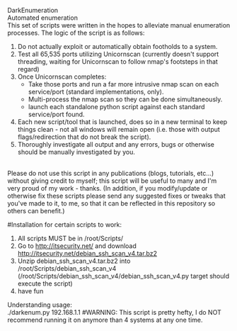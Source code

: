 DarkEnumeration
<br>
Automated enumeration
<br>
This set of scripts were written in the hopes to alleviate manual enumeration processes. 
The logic of the script is as follows:
  1. Do not actually exploit or automatically obtain footholds to a system.
  2. Test all 65,535 ports utilizing Unicornscan (currently doesn't support threading, waiting for Unicornscan to follow nmap's footsteps in that regard)
  3. Once Unicornscan completes:
      - Take those ports and run a far more intrusive nmap scan on each service/port (standard implementations, only).
      - Multi-process the nmap scan so they can be done simultaneously.
      - launch each standalone python script against each standard service/port found.
  4. Each new script/tool that is launched, does so in a new terminal to keep things clean - not all windows will remain open (i.e. those with output flags/redirection that do not break the script).
  5. Thoroughly investigate all output and any errors, bugs or otherwise should be manually investigated by you.
<br>
Please do not use this script in any publications (blogs, tutorials, etc...) without giving credit to myself; this script will be useful to many and I'm very proud of my work - thanks. (In addition, if you modify/update or otherwise fix these scripts please send any suggested fixes or tweaks that you've made to it, to me, so that it can be reflected in this repository so others can benefit.)

#Installation for certain scripts to work:
1. All scripts MUST be in /root/Scripts/
2. Go to http://itsecurity.net/ and download http://itsecurity.net/debian_ssh_scan_v4.tar.bz2
3. Unzip debian_ssh_scan_v4.tar.bz2 into /root/Scripts/debian_ssh_scan_v4 (/root/Scripts/debian_ssh_scan_v4/debian_ssh_scan_v4.py target should execute the script)
4. have fun


Understanding usage:<br>
  ./darkenum.py 192.168.1.1
#WARNING: This script is pretty hefty, I do NOT recommend running it on anymore than 4 systems at any one time.
